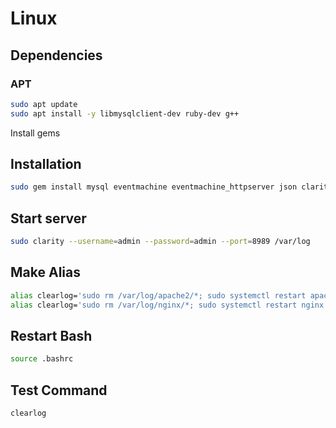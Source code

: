 # Linux

## Dependencies

### APT

```sh
sudo apt update
sudo apt install -y libmysqlclient-dev ruby-dev g++
```

Install gems

## Installation

```sh
sudo gem install mysql eventmachine eventmachine_httpserver json clarity
```

## Start server

```sh
sudo clarity --username=admin --password=admin --port=8989 /var/log
```

## Make Alias

```sh
alias clearlog='sudo rm /var/log/apache2/*; sudo systemctl restart apache2'
alias clearlog='sudo rm /var/log/nginx/*; sudo systemctl restart nginx'
```

## Restart Bash

```sh
source .bashrc
```

## Test Command

```sh
clearlog
```

